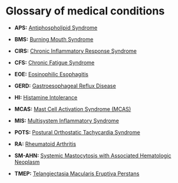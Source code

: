 # Glossary of medical conditions

* **APS:** [Antiphospholipid Syndrome](../antiphospholipid-syndrome)

* **BMS:** [Burning Mouth Syndrome](../burning-mouth-syndrome)

* **CIRS:** [Chronic Inflammatory Response Syndrome](../chronic-inflammatory-response-syndrome)

* **CFS:** [Chronic Fatigue Syndrome](../chronic-fatigue-syndrome)

* **EOE:** [Eosinophilic Esophagitis](../eosinophilic-esophagitis)

* **GERD:** [Gastroesophageal Reflux Disease](../gastroesophageal-reflux-disease)

* **HI:** [Histamine Intolerance](../histamine-intolerance)

* **MCAS:** [Mast Cell Activation Syndrome (MCAS)](../mast-cell-activation-syndrome)

* **MIS:** [Multisystem Inflammatory Syndrome](../multisystem-inflammatory-syndrome)

* **POTS:** [Postural Orthostatic Tachycardia Syndrome](../postural-orthostatic-tachycardia-syndrome)

* **RA:** [Rheumatoid Arthritis](../rheumatoid-arthritis)

* **SM-AHN:** [Systemic Mastocytosis with Associated Hematologic Neoplasm](../systemic-mastocytosis-with-associated-hematologic-neoplasm)

* **TMEP:** [Telangiectasia Macularis Eruptiva Perstans](../telangiectasia-macularis-eruptiva-perstans)
